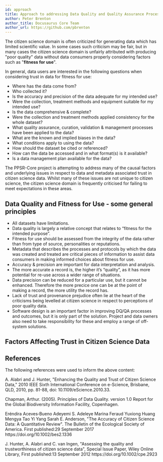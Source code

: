 ```yaml
---
id: approach
title: Approach to addressing Data Quality and Quality Assurance Processes
author: Peter Brenton
author_title: Docusaurus Core Team
author_url: https://github.com/pbrenton
---
```


The citizen science domain is often criticized for generating data which has limited scientific value. In some cases such criticism may be fair, but in many cases the citizen science domain is unfairly attributed with producing "poor quality" data without data consumers properly considering factors such as "<strong>fitness for use</strong>".

In general, data users are interested in the following questions when considering trust in data for fitness for use:

<ul>
    <li>Where has the data come from?</li>
    <li>Who collected it?</li>
    <li>Is the accuracy and precision of the data adequate for my intended use?</li>
    <li>Were the collection, treatment methods and equipment suitable for my intended use?</li>
    <li>Is the data comprehensive & complete?</li>
    <li>Were the collection and treatment methods applied consistency for the whole dataset?</li>
    <li>What quality assurance, curation, validation & management processes have been applied to the data?</li>
    <li>What are the known and implied biases in the data?</li>
    <li>What conditions apply to using the data?</li>
    <li>How should the dataset be cited or referenced?</li>
    <li>How can the data be accessed and in what format(s) is it available?</li>
    <li>Is a data management plan available for the data?</li>
</ul>

The PPSR-Core project is attempting to address many of the causal factors and underlying issues in respect to data and metadata associated trust in citizen science data. Whilst many of these issues are not unique to citizen science, the citizen science domain is frequently criticised for failing to meet expectations in these areas.

## Data Quality and Fitness for Use - some general principles

<ul>
    <li>All datasets have limitations.</li>
    <li>Data quality is largely a relative concept that relates to “fitness for the intended purpose”.</li>
    <li>Fitness for use should be assessed from the integrity of the data rather than from type of source, personalities or reputations.</li>
    <li>Metadata that describes the processes and protocols by which the data was created and treated are critical pieces of information to assist data consumers in making informed choices about fitness for use.</li>
    <li>Accuracy & precision are important for data interpretation and analysis.</li>
    <li>The more accurate a record is, the higher it’s “quality”, as it has more potential for re-use across a wider range of situations.</li>
    <li>Data precision can be reduced for a particular use, but it cannot be enhanced. Therefore the more precice one can be at the point of making a record, the more utility the record has.</li>
    <li>Lack of trust and provenance prejudice often lie at the heart of the criticisms being levelled at citizen science in respect to perceptions of poor quality data.</li>
    <li>Software design is an important factor in improving DQ/QA processes and outcomes, but it is only part of the solution. Project and data owners also need to take responsibility for these and employ a range of off-system solutions.</li>
</ul>

## Factors Affecting Trust in Citizen Science Data

<h2>References</h2>
<p>The following references were used to inform the above content:</p>
<p>A. Alabri and J. Hunter, "Enhancing the Quality and Trust of Citizen Science Data," 2010 IEEE Sixth International Conference on e-Science, Brisbane, QLD, 2010, pp. 81-88, doi: 10.1109/eScience.2010.33.</p>
<p>Chapman, Arthur. (2005). Principles of Data Quality. version 1.0 Report for the Global Biodiversity Information Facility, Copenhagen.</p>
<p>Eréndira Aceves‐Bueno  Adeyemi S. Adeleye  Marina Feraud  Yuxiong Huang  Mengya Tao  Yi Yang  Sarah E. Anderson, "The Accuracy of Citizen Science Data: A Quantitative Review". The Bulletin of the Ecological Society of America. First published:29 September 2017 https://doi.org/10.1002/bes2.1336</p>
<p>J. Hunter, A. Alabri and C. van Ingen, "Assessing the quality and trustworthiness of citizen science data", Special Issue Paper, Wiley Online Library, First published:13 September 2012 https://doi.org/10.1002/cpe.2923</p>
<p></p>
